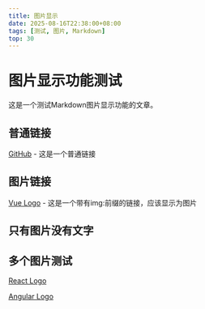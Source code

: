 ```yaml
---
title: 图片显示
date: 2025-08-16T22:38:00+08:00
tags: [测试, 图片, Markdown]
top: 30
---
```


# 图片显示功能测试

这是一个测试Markdown图片显示功能的文章。

## 普通链接
[GitHub](https://github.com) - 这是一个普通链接

## 图片链接
[Vue Logo](img:https://vuejs.org/images/logo.png) - 这是一个带有img:前缀的链接，应该显示为图片
[](https://api.zxz.ee/api/lsjt/)
## 只有图片没有文字
[](img:https://vuejs.org/images/logo.png)

## 多个图片测试
[React Logo](img:https://upload.wikimedia.org/wikipedia/commons/thumb/a/a7/React-icon.svg/1200px-React-icon.svg.png)

[Angular Logo](img:https://angular.io/assets/images/logos/angular/angular.svg)
